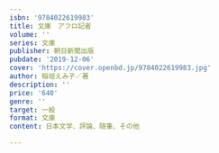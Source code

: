```yaml
---
isbn: '9784022619983'
title: 文庫　アフロ記者
volume: ''
series: 文庫
publisher: 朝日新聞出版
pubdate: '2019-12-06'
cover: 'https://cover.openbd.jp/9784022619983.jpg'
author: 稲垣えみ子／著
description: ''
price: '640'
genre: ''
target: 一般
format: 文庫
content: 日本文学、評論、随筆、その他

---
```

